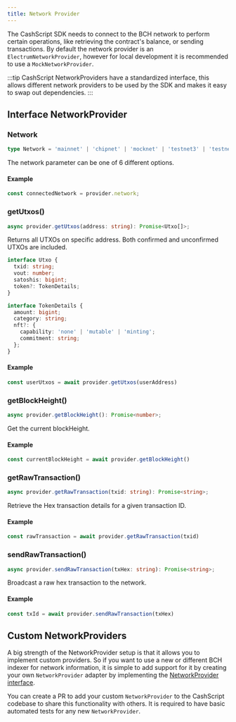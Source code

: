 ```yaml
---
title: Network Provider
---
```


The CashScript SDK needs to connect to the BCH network to perform certain operations, like retrieving the contract's balance, or sending transactions. By default the network provider is an `ElectrumNetworkProvider`, however for local development it is recommended to use a `MockNetworkProvider`.

:::tip
CashScript NetworkProviders have a standardized interface, this allows different network providers to be used by the SDK and makes it easy to swap out dependencies.
:::

## Interface NetworkProvider

### Network
```ts
type Network = 'mainnet' | 'chipnet' | 'mocknet' | 'testnet3' | 'testnet4' | 'regtest';
```

The network parameter can be one of 6 different options.

#### Example
```ts
const connectedNetwork = provider.network;
```

### getUtxos()
```ts
async provider.getUtxos(address: string): Promise<Utxo[]>;
```
Returns all UTXOs on specific address. Both confirmed and unconfirmed UTXOs are included.

```ts
interface Utxo {
  txid: string;
  vout: number;
  satoshis: bigint;
  token?: TokenDetails;
}

interface TokenDetails {
  amount: bigint;
  category: string;
  nft?: {
    capability: 'none' | 'mutable' | 'minting';
    commitment: string;
  };
}
```

#### Example
```ts
const userUtxos = await provider.getUtxos(userAddress)
```

### getBlockHeight()
```ts
async provider.getBlockHeight(): Promise<number>;
```
Get the current blockHeight.

#### Example
```ts
const currentBlockHeight = await provider.getBlockHeight()
```

### getRawTransaction()
```ts
async provider.getRawTransaction(txid: string): Promise<string>;
```

Retrieve the Hex transaction details for a given transaction ID.

#### Example
```ts
const rawTransaction = await provider.getRawTransaction(txid)
```

### sendRawTransaction()
```ts
async provider.sendRawTransaction(txHex: string): Promise<string>;
```
Broadcast a raw hex transaction to the network.

#### Example
```ts
const txId = await provider.sendRawTransaction(txHex)
```

## Custom NetworkProviders

A big strength of the NetworkProvider setup is that it allows you to implement custom providers. So if you want to use a new or different BCH indexer for network information, it is simple to add support for it by creating your own `NetworkProvider` adapter by implementing the [NetworkProvider interface](https://github.com/CashScript/cashscript/blob/master/packages/cashscript/src/network/NetworkProvider.ts).

You can create a PR to add your custom `NetworkProvider` to the CashScript codebase to share this functionality with others. It is required to have basic automated tests for any new `NetworkProvider`.
